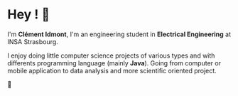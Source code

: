 # Hey ! 🍉

I'm **Clément Idmont**, I'm an engineering student in **Electrical Engineering** at INSA Strasbourg.

I enjoy doing little computer science projects of various types and with differents programming language (mainly **Java**). Going from computer or mobile application to 
data analysis and more scientific oriented project.

**👋**
